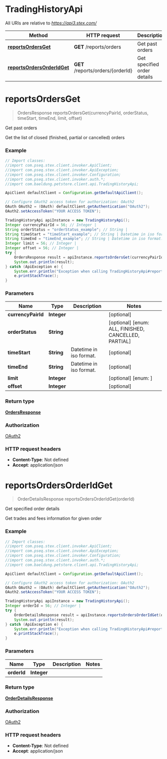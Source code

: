 # TradingHistoryApi

All URIs are relative to *https://api3.stex.com/*

Method | HTTP request | Description
------------- | ------------- | -------------
[**reportsOrdersGet**](TradingHistoryApi.md#reportsOrdersGet) | **GET** /reports/orders | Get past orders
[**reportsOrdersOrderIdGet**](TradingHistoryApi.md#reportsOrdersOrderIdGet) | **GET** /reports/orders/{orderId} | Get specified order details

<a name="reportsOrdersGet"></a>
# **reportsOrdersGet**
> OrdersResponse reportsOrdersGet(currencyPairId, orderStatus, timeStart, timeEnd, limit, offset)

Get past orders

Get the list of closed (finished, partial or cancelled) orders

### Example
```java
// Import classes:
//import com.pseq.stex.client.invoker.ApiClient;
//import com.pseq.stex.client.invoker.ApiException;
//import com.pseq.stex.client.invoker.Configuration;
//import com.pseq.stex.client.invoker.auth.*;
//import com.baeldung.petstore.client.api.TradingHistoryApi;

ApiClient defaultClient = Configuration.getDefaultApiClient();

// Configure OAuth2 access token for authorization: OAuth2
OAuth OAuth2 = (OAuth) defaultClient.getAuthentication("OAuth2");
OAuth2.setAccessToken("YOUR ACCESS TOKEN");

TradingHistoryApi apiInstance = new TradingHistoryApi();
Integer currencyPairId = 56; // Integer | 
String orderStatus = "orderStatus_example"; // String | 
String timeStart = "timeStart_example"; // String | Datetime in iso format.
String timeEnd = "timeEnd_example"; // String | Datetime in iso format.
Integer limit = 56; // Integer | 
Integer offset = 56; // Integer | 
try {
    OrdersResponse result = apiInstance.reportsOrdersGet(currencyPairId, orderStatus, timeStart, timeEnd, limit, offset);
    System.out.println(result);
} catch (ApiException e) {
    System.err.println("Exception when calling TradingHistoryApi#reportsOrdersGet");
    e.printStackTrace();
}
```

### Parameters

Name | Type | Description  | Notes
------------- | ------------- | ------------- | -------------
 **currencyPairId** | **Integer**|  | [optional]
 **orderStatus** | **String**|  | [optional] [enum: ALL, FINISHED, CANCELLED, PARTIAL]
 **timeStart** | **String**| Datetime in iso format. | [optional]
 **timeEnd** | **String**| Datetime in iso format. | [optional]
 **limit** | **Integer**|  | [optional] [enum: ]
 **offset** | **Integer**|  | [optional]

### Return type

[**OrdersResponse**](OrdersResponse.md)

### Authorization

[OAuth2](../README.md#OAuth2)

### HTTP request headers

 - **Content-Type**: Not defined
 - **Accept**: application/json

<a name="reportsOrdersOrderIdGet"></a>
# **reportsOrdersOrderIdGet**
> OrderDetailsResponse reportsOrdersOrderIdGet(orderId)

Get specified order details

Get trades and fees information for given order

### Example
```java
// Import classes:
//import com.pseq.stex.client.invoker.ApiClient;
//import com.pseq.stex.client.invoker.ApiException;
//import com.pseq.stex.client.invoker.Configuration;
//import com.pseq.stex.client.invoker.auth.*;
//import com.baeldung.petstore.client.api.TradingHistoryApi;

ApiClient defaultClient = Configuration.getDefaultApiClient();

// Configure OAuth2 access token for authorization: OAuth2
OAuth OAuth2 = (OAuth) defaultClient.getAuthentication("OAuth2");
OAuth2.setAccessToken("YOUR ACCESS TOKEN");

TradingHistoryApi apiInstance = new TradingHistoryApi();
Integer orderId = 56; // Integer | 
try {
    OrderDetailsResponse result = apiInstance.reportsOrdersOrderIdGet(orderId);
    System.out.println(result);
} catch (ApiException e) {
    System.err.println("Exception when calling TradingHistoryApi#reportsOrdersOrderIdGet");
    e.printStackTrace();
}
```

### Parameters

Name | Type | Description  | Notes
------------- | ------------- | ------------- | -------------
 **orderId** | **Integer**|  |

### Return type

[**OrderDetailsResponse**](OrderDetailsResponse.md)

### Authorization

[OAuth2](../README.md#OAuth2)

### HTTP request headers

 - **Content-Type**: Not defined
 - **Accept**: application/json

